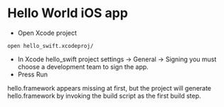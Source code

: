 # Hello World iOS app

* Open Xcode project
```
open hello_swift.xcodeproj/
```
* In Xcode hello_swift project settings -> General -> Signing you must choose a development team to sign the app.
* Press Run

hello.framework appears missing at first, but the project will generate hello.framework by invoking the build script as the first build step.
